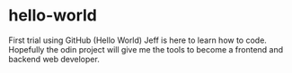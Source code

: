 # hello-world
First trial using GitHub (Hello World)
Jeff is here to learn how to code. Hopefully the odin project will give me the tools to become a frontend and backend web developer.
